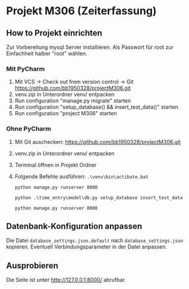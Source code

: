 # Projekt M306 (Zeiterfassung)

## How to Projekt einrichten

Zur Vorbereitung mysql Server installieren. Als Passwort für root zur Einfachheit halber "root" wählen.

### Mit PyCharm

1. Mit VCS -> Check out from version control -> Git
 <https://github.com/bb1950328/projectM306.git>
2. venv.zip in Unterordner venv/ entpacken
3. Run configuration "manage.py migrate" starten
2. Run configuration "setup_database() && insert_test_data()" starten
4. Run configuration "project M306" starten

### Ohne PyCharm

1. Mit Git auschecken: <https://github.com/bb1950328/projectM306.git>
2. venv.zip in Unterordner venv/ entpacken
3. Terminal öffnen in Projekt Ordner
4. Folgende Befehle ausführen: 
   `.\venv\bin\actibate.bat`
   
   `python manage.py runserver 8000`
   
   `python .\time_entry\model\db.py setup_database insert_test_data`
   
   `python manage.py runserver 8000`
   
## Datenbank-Konfiguration anpassen

Die Datei `database_settings.json.default` nach `database_settings.json` kopieren. Eventuell Verbindungsparameter in der Datei anpassen.

## Ausprobieren

Die Seite ist unter <http://127.0.0.1:8000/> abrufbar.
